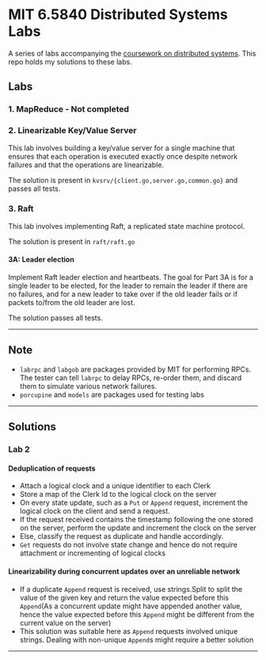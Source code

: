 # MIT 6.5840 Distributed Systems Labs

A series of labs accompanying the [coursework on distributed systems](https://pdos.csail.mit.edu/6.824/index.html).
This repo holds my solutions to these labs.

## Labs

### 1. MapReduce - Not completed

### 2. Linearizable Key/Value Server

This lab involves building a key/value server for a single machine that ensures that each operation is executed exactly once despite network failures and that the operations are linearizable.

The solution is present in `kvsrv/{client.go,server.go,common.go}` and passes all tests.

### 3. Raft

This lab involves implementing Raft, a replicated state machine protocol.

The solution is present in `raft/raft.go`

#### 3A: Leader election

Implement Raft leader election and heartbeats.
The goal for Part 3A is for a single leader to be elected, for the leader to remain the leader if there are no failures, and for a new leader to take over if the old leader fails or if packets to/from the old leader are lost.

The solution passes all tests.

---

## Note

- `labrpc` and `labgob` are packages provided by MIT for performing RPCs. The tester can tell `labrpc` to delay RPCs, re-order them, and discard them to simulate various network failures.
- `porcupine` and `models` are packages used for testing labs

---

## Solutions

### Lab 2

#### Deduplication of requests

- Attach a logical clock and a unique identifier to each Clerk
- Store a map of the Clerk Id to the logical clock on the server
- On every state update, such as a `Put` or `Append` request, increment the logical clock on the client and send a request.
- If the request received contains the timestamp following the one stored on the server, perform the update and increment the clock on the server
- Else, classify the request as duplicate and handle accordingly.
- `Get` requests do not involve state change and hence do not require attachment or incrementing of logical clocks

#### Linearizability during concurrent updates over an unreliable network

- If a duplicate `Append` request is received, use strings.Split to split the value of the given key and return the value expected before this `Append`(As a concurrent update might have appended another value, hence the value expected before this `Append` might be different from the current value on the server)
- This solution was suitable here as `Append` requests involved unique strings. Dealing with non-unique `Append`s might require a better solution

---

